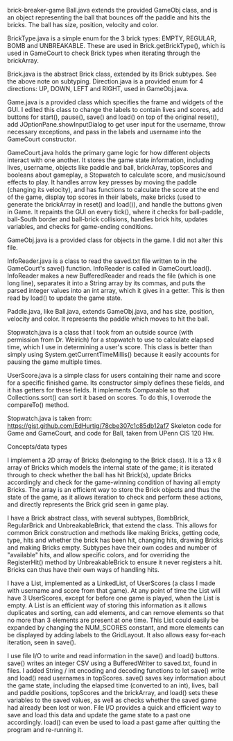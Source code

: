 brick-breaker-game
Ball.java extends the provided GameObj class, and is an object representing the ball that bounces off the paddle and hits the bricks. The ball has size, position, velocity and color.

BrickType.java is a simple enum for the 3 brick types: EMPTY, REGULAR, BOMB and UNBREAKABLE. These are used in Brick.getBrickType(), which is used in GameCourt to check Brick types when iterating through the brickArray.

Brick.java is the abstract Brick class, extended by its Brick subtypes. See the above note on subtyping. Direction.java is a provided enum for 4 directions: UP, DOWN, LEFT and RIGHT, used in GameObj.java.

Game.java is a provided class which specifies the frame and widgets of the GUI. I edited this class to change the labels to contain lives and scores, add buttons for start(), pause(), save() and load() on top of the original reset(), add JOptionPane.showInputDialog to get user input for the username, throw necessary exceptions, and pass in the labels and username into the GameCourt constructor.

GameCourt.java holds the primary game logic for how different objects interact with one another. It stores the game state information, including lives, username, objects like paddle and ball, brickArray, topScores and booleans about gameplay, a Stopwatch to calculate score, and music/sound effects to play. It handles arrow key presses by moving the paddle (changing its velocity), and has functions to calculate the score at the end of the game, display top scores in their labels, make bricks (used to generate the brickArray in reset() and load()), and handle the buttons given in Game. It repaints the GUI on every tick(), where it checks for ball-paddle, ball-South border and ball-brick collisions, handles brick hits, updates variables, and checks for game-ending conditions.

GameObj.java is a provided class for objects in the game. I did not alter this file.

InfoReader.java is a class to read the saved.txt file written to in the GameCourt's save() function. InfoReader is called in GameCourt.load(). InfoReader makes a new BufferedReader and reads the file (which is one long line), separates it into a String array by its commas, and puts the parsed integer values into an int array, which it gives in a getter. This is then read by load() to update the game state.

Paddle.java, like Ball.java, extends GameObj.java, and has size, position, velocity and color. It represents the paddle which moves to hit the ball.

Stopwatch.java is a class that I took from an outside source (with permission from Dr. Weirich) for a stopwatch to use to calculate elapsed time, which I use in determining a user's score. This class is better than simply using System.getCurrentTimeMillis() because it easily accounts for pausing the game multiple times.

UserScore.java is a simple class for users containing their name and score for a specific finished game. Its constructor simply defines these fields, and it has getters for these fields. It implements Comparable so that Collections.sort() can sort it based on scores. To do this, I overrode the compareTo() method.

Stopwatch.java is taken from: https://gist.github.com/EdHurtig/78cbe307c1c85db12af7 Skeleton code for Game and GameCourt, and code for Ball, taken from UPenn CIS 120 Hw.

Concepts/data types

I implement a 2D array of Bricks (belonging to the Brick class). It is a 13 x 8 array of Bricks which models the internal state of the game; it is iterated through to check whether the ball has hit Brick(s), update Bricks accordingly and check for the game-winning condition of having all empty Bricks. The array is an efficient way to store the Brick objects and thus the state of the game, as it allows iteration to check and perform these actions, and directly represents the Brick grid seen in game play.

I have a Brick abstract class, with several subtypes, BombBrick, RegularBrick and UnbreakableBrick, that extend the class. This allows for common Brick construction and methods like making Bricks, getting code, type, hits and whether the brick has been hit, changing hits, drawing Bricks and making Bricks empty. Subtypes have their own codes and number of "available" hits, and allow specific colors, and for overriding the RegisterHit() method by UnbreakableBrick to ensure it never registers a hit. Bricks can thus have their own ways of handling hits.

I have a List, implemented as a LinkedList, of UserScores (a class I made with username and score from that game). At any point of time the List will have 3 UserScores, except for before one game is played, when the List is empty. A List is an efficient way of storing this information as it allows duplicates and sorting, can add elements, and can remove elements so that no more than 3 elements are present at one time. This List could easily be expanded by changing the NUM_SCORES constant, and more elements can be displayed by adding labels to the GridLayout. It also allows easy for-each iteration, seen in save().

I use file I/O to write and read information in the save() and load() buttons. save() writes an integer CSV using a BufferedWriter to saved.txt, found in files. I added String / int encoding and decoding functions to let save() write and load() read usernames in topScores. save() saves key information about the game state, including the elapsed time (converted to an int), lives, ball and paddle positions, topScores and the brickArray, and load() sets these variables to the saved values, as well as checks whether the saved game had already been lost or won. File I/O provides a quick and efficient way to save and load this data and update the game state to a past one accordingly. load() can even be used to load a past game after quitting the program and re-running it.
